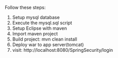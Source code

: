 Follow these steps:
1) Setup mysql database
2) Execute the mysql.sql script
3) Setup Eclipse with maven
4) Import maven project
5) Build project: mvn clean install
6) Deploy war to app server(tomcat)
7) visit: http://localhost:8080/SpringSecurity/login
